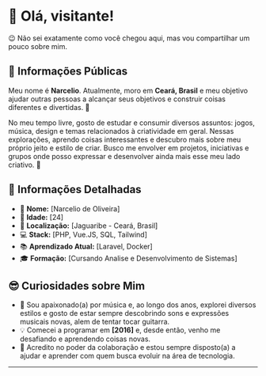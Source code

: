 # 👋 Olá, visitante!

😉 Não sei exatamente como você chegou aqui, mas vou compartilhar um pouco sobre mim. 

## 🌟 Informações Públicas

Meu nome é **Narcelio**. Atualmente, moro em **Ceará, Brasil** e meu objetivo ajudar outras pessoas a alcançar seus objetivos e construir coisas diferentes e divertidas. 🚀

No meu tempo livre, gosto de estudar e consumir diversos assuntos: jogos, música, design e temas relacionados à criatividade em geral. Nessas explorações, aprendo coisas interessantes e descubro mais sobre meu próprio jeito e estilo de criar. Busco me envolver em projetos, iniciativas e grupos onde posso expressar e desenvolver ainda mais esse meu lado criativo. 🤝

## 📝 Informações Detalhadas

- 👤 **Nome:** [Narcelio de Oliveira]   
- 🎂 **Idade:** [24]
- 📍 **Localização:** [Jaguaribe - Ceará, Brasil]   
- 💻 **Stack:** [PHP, Vue.JS, SQL, Tailwind]   
- 📚 **Aprendizado Atual:** [Laravel, Docker]   
- 🎓 **Formação:** [Cursando Analise e Desenvolvimento de Sistemas]      

## 😎 Curiosidades sobre Mim

- 🎸 Sou apaixonado(a) por música e, ao longo dos anos, explorei diversos estilos e gosto de estar sempre descobrindo sons e expressões musicais novas, alem de tentar tocar guitarra. 
- 💡 Comecei a programar em **[2016]** e, desde então, venho me desafiando e aprendendo coisas novas.   
- 🤗 Acredito no poder da colaboração e estou sempre disposto(a) a ajudar e aprender com quem busca evoluir na área de tecnologia.   
---
